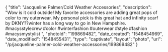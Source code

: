 {
    "title": "Jacqueline Palmer\/Cold Weather Accessories",
    "description": "Wow is it cold outside! My favorite accessories are adding great pops of color to my outerwear. My personal pick is this great hat and infinity scarf by DKNY??winter has a long way to go in New Hampshire. #macysstylecrew #color #winterfashion #outerwear #style #fashion #macysmystylist ",
    "photoId": "199869482",
    "date_created": "1548454969",
    "date_modified": "1548455431",
    "type": "captivate",
    "layout": "photo",
    "url": "\/p\/jacqueline-palmer-cold-weather-accessories\/199869482"
}